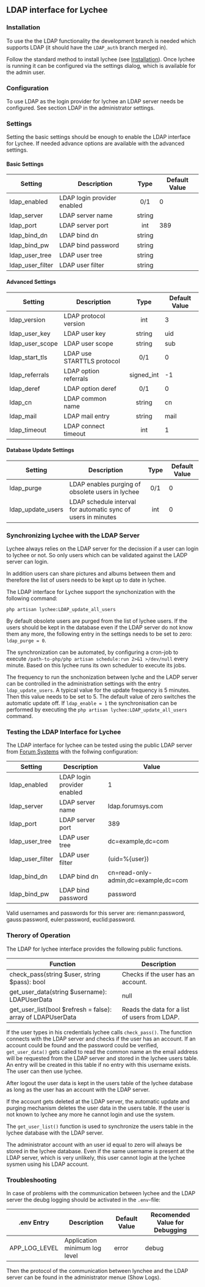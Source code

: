 
## LDAP interface for Lychee

### Installation

To use the the LDAP functionality the development branch is needed which supports LDAP (it should have the `LDAP_auth` branch merged in).

Follow the standard method to install lychee (see [Installation](https://lycheeorg.github.io/docs/installation.html)). Once lychee is running it 
can be configured via the settings dialog, which is available for the admin user.

### Configuration

To use LDAP as the login provider for lychee an LDAP server needs be configured. See section LDAP in the administrator settings.

### Settings

Setting the basic settings should be enough to enable the LDAP interface for Lychee. If needed advance options 
are available with the advanced settings.

#### Basic Settings 

| Setting           | Description                                                   | Type       | Default Value                 |
|-------------------|---------------------------------------------------------------|:----------:|-------------------------------|
| ldap_enabled      | LDAP login provider enabled                                   | 0/1        | 0                             |
| ldap_server       | LDAP server name                                              | string     |                               |
| ldap_port         | LDAP server port                                              | int        | 389                           |
| ldap_bind_dn      | LDAP bind dn                                                  | string     |                               |
| ldap_bind_pw      | LDAP bind password                                            | string     |                               |
| ldap_user_tree    | LDAP user tree                                                | string     |                               |
| ldap_user_filter  | LDAP user filter                                              | string     |                               |

#### Advanced Settings

| Setting           | Description                                                   | Type       | Default Value                 |
|-------------------|---------------------------------------------------------------|:----------:|-------------------------------|
| ldap_version      | LDAP protocol version                                         | int        | 3                             |
| ldap_user_key     | LDAP user key                                                 | string     | uid                           |
| ldap_user_scope   | LDAP user scope                                               | string     | sub                           |
| ldap_start_tls    | LDAP use STARTTLS protocol                                    | 0/1        | 0                             |
| ldap_referrals    | LDAP option referrals                                         | signed_int | -1                            |
| ldap_deref        | LDAP option deref                                             | 0/1        | 0                             |
| ldap_cn           | LDAP common name                                              | string     | cn                            |
| ldap_mail         | LDAP mail entry                                               | string     | mail                          |
| ldap_timeout      | LDAP connect timeout                                          | int        | 1                          |

#### Database Update Settings

| Setting           | Description                                                   | Type       | Default Value                 |
|-------------------|---------------------------------------------------------------|:----------:|-------------------------------|
| ldap_purge        | LDAP enables purging of obsolete users in lychee              | 0/1        | 0                             |
| ldap_update_users | LDAP schedule interval for automatic sync of users in minutes | int        | 0                             |

### Synchronizing Lychee with the LDAP Server

Lychee always relies on the LDAP server for the decission if a user can login to lychee or not. So only users which can be validated against the LADP server can login.

In addition users can share pictures and albums between them and therefore the list of users needs to be kept up to date in lychee.

The LDAP interface for Lychee support the synchonization with the following command:

`php artisan lychee:LDAP_update_all_users`

By default obsolete users are purged from the list of lychee users. If the users should be kept in the database even if the 
LDAP server do not know them any more, the following entry in the settings needs to be set to zero: `ldap_purge = 0`.

The synchronization can be automated, by configuring a cron-job to execute `/path-to-php/php artisan schedule:run 2>&1 >/dev/null` every minute. Based on this
 lychee runs its own scheduler to execute its jobs.

The frequency to run the snchonization between lyche and the LADP server can be controlled in the administration settings with 
the entry `ldap_update_users`. A typical value for the update frequency is 5 minutes. Then this value needs to be set to 5. The default value of zero
switches the automatic update off. If `ldap_enable = 1` the synchronisation can be performed by executing the `php artisan lychee:LDAP_update_all_users` command.
 
### Testing the LDAP Interface for Lychee

The LDAP interface for lychee can be tested using the public LDAP server from [Forum Systems](https://www.forumsys.com/2022/05/10/online-ldap-test-server/) 
with the follwing configuration:

| Setting           | Description                                                   | Value                                |
|-------------------|---------------------------------------------------------------|--------------------------------------|
| ldap_enabled      | LDAP login provider enabled                                   | 1                                    |
| ldap_server       | LDAP server name                                              | ldap.forumsys.com                    |
| ldap_port         | LDAP server port                                              | 389                                  |
| ldap_user_tree    | LDAP user tree                                                | dc=example,dc=com                    |
| ldap_user_filter  | LDAP user filter                                              | (uid=%{user})                        |
| ldap_bind_dn      | LDAP bind dn                                                  | cn=read-only-admin,dc=example,dc=com |
| ldap_bind_pw      | LDAP bind password                                            | password                             |

Valid usernames and passwords for this server are: riemann:password, gauss:password, euler:password, euclid:password.


### Therory of Operation

The LDAP for lychee interface provides the following public functions.

|  Function                                                    | Description                                        |
|--------------------------------------------------------------|----------------------------------------------------|
|  check_pass(string $user, string $pass): bool                | Checks if the user has an account.                 |
|  get_user_data(string $username): LDAPUserData|null          | Reads some addition data from LDAP.                |
|  get_user_list(bool $refresh = false): array of LDAPUserData | Reads the data for a list of users from LDAP.      |

If the user types in his credentials lychee calls `check_pass()`. The function connects with the LDAP server and 
checks if the user has an account. If an
account could be found and the password could be verified, `get_user_data()` gets called to read the common name 
an the email address will be requested from the 
LDAP server and stored in the lychee users table. An entry will be created in this table if no entry with this 
username exists. The user can then use lychee.

After logout the user data is kept in the users table of the lychee database as long as the user has 
an account with the LDAP server.

If the account gets deleted at the LDAP server, the automatic update and purging mechanism deletes the user data in the 
users table. If the user is not known to lychee any more he cannot login and use the system.

The `get_user_list()` function is used to synchronize the users table in the lychee database with the LDAP server.

The administrator account with an user id equal to zero will always be stored in the lychee database. Even if the 
same username is present at the LDAP server, which is very unlikely, this user cannot login at the lychee sysmen using 
his LDAP account. 

### Troubleshooting

In case of problems with the communication between lychee and the LDAP server the deubg logging should be activated in the `.env`-file:

| .env Entry        | Description                   | Default Value          | Recomended Value for Debugging       |
|-------------------|-------------------------------|------------------------|--------------------------------------|
| APP_LOG_LEVEL     | Application minimum log level | error                  | debug                                |

Then the protocol of the communication between lynchee and the LDAP server can be found in the administrator menue 
(Show Logs).
